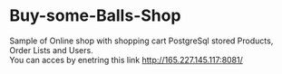 # Buy-some-Balls-Shop
Sample of Online shop with shopping cart PostgreSql stored Products, Order Lists and Users.
<br/>You can acces by enetring this link <a href="http://165.227.145.117:8081/"> http://165.227.145.117:8081/ </a>
